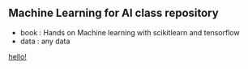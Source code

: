 ## Machine Learning for AI class repository

- book : Hands on Machine learning with scikitlearn and tensorflow
- data : any data

[hello!](https://t1.kakaocdn.net/together_action_prod/admin/20230730/b8d3ba0648d64f5c8564b2e7e908a171)
